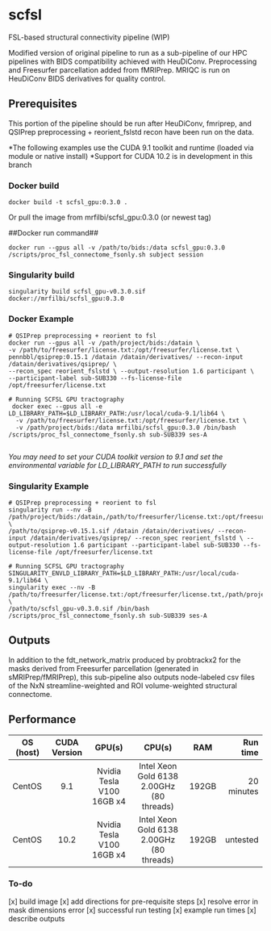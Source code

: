 # scfsl
FSL-based structural connectivity pipeline (WIP)

Modified version of original pipeline to run as a sub-pipeline of our HPC pipelines with BIDS compatibility achieved with HeuDiConv. 
Preprocessing and Freesurfer parcellation added from fMRIPrep. 
MRIQC is run on HeuDiConv BIDS derivatives for quality control.

## Prerequisites

This portion of the pipeline should be run after HeuDiConv, fmriprep, 
and QSIPrep preprocessing + reorient_fslstd recon have been run on the data.

*The following examples use the CUDA 9.1 toolkit and runtime (loaded via module or native install)
*Support for CUDA 10.2 is in development in this branch

### Docker build

```
docker build -t scfsl_gpu:0.3.0 .
```

Or pull the image from mrfilbi/scfsl_gpu:0.3.0 (or newest tag)

##Docker run command##

```
docker run --gpus all -v /path/to/bids:/data scfsl_gpu:0.3.0 /scripts/proc_fsl_connectome_fsonly.sh subject session
```

### Singularity build

```
singularity build scfsl_gpu-v0.3.0.sif docker://mrfilbi/scfsl_gpu:0.3.0
```

### Docker Example
```
# QSIPrep preprocessing + reorient to fsl
docker run --gpus all -v /path/project/bids:/datain \
-v /path/to/freesurfer/license.txt:/opt/freesurfer/license.txt \
pennbbl/qsiprep:0.15.1 /datain /datain/derivatives/ --recon-input /datain/derivatives/qsiprep/ \
--recon_spec reorient_fslstd \ --output-resolution 1.6 participant \
--participant-label sub-SUB330 --fs-license-file /opt/freesurfer/license.txt

# Running SCFSL GPU tractography
 docker exec --gpus all -e LD_LIBRARY_PATH=$LD_LIBRARY_PATH:/usr/local/cuda-9.1/lib64 \
  -v /path/to/freesurfer/license.txt:/opt/freesurfer/license.txt \
  -v /path/project/bids:/data mrfilbi/scfsl_gpu:0.3.0 /bin/bash /scripts/proc_fsl_connectome_fsonly.sh sub-SUB339 ses-A


```


*You may need to set your CUDA toolkit version to 9.1 and set the environmental variable for LD_LIBRARY_PATH to run successfully*

### Singularity Example
```
# QSIPrep preprocessing + reorient to fsl
singularity run --nv -B /path/project/bids:/datain,/path/to/freesurfer/license.txt:/opt/freesurfer/license.txt \
/path/to/qsiprep-v0.15.1.sif /datain /datain/derivatives/ --recon-input /datain/derivatives/qsiprep/ --recon_spec reorient_fslstd \ --output-resolution 1.6 participant --participant-label sub-SUB330 --fs-license-file /opt/freesurfer/license.txt

# Running SCFSL GPU tractography
SINGULARITY_ENVLD_LIBRARY_PATH=$LD_LIBRARY_PATH:/usr/local/cuda-9.1/lib64 \
singularity exec --nv -B /path/to/freesurfer/license.txt:/opt/freesurfer/license.txt,/path/project/bids:/data \
/path/to/scfsl_gpu-v0.3.0.sif /bin/bash /scripts/proc_fsl_connectome_fsonly.sh sub-SUB339 ses-A

```

## Outputs

In addition to the fdt_network_matrix produced by probtrackx2 for the masks 
derived from Freesurfer parcellation (generated in sMRIPrep/fMRIPrep),
this sub-pipeline also outputs node-labeled csv files of the NxN streamline-weighted 
and ROI volume-weighted structural connectome.

## Performance

| OS (host)    | CUDA Version | GPU(s)                    | CPU(s)                                    | RAM    | Run time   |
|--------------|:------------:|:-------------------------:|:-----------------------------------------:|:------:|-----------:|
| CentOS       | 9.1          | Nvidia Tesla V100 16GB x4 | Intel Xeon Gold 6138 2.00GHz (80 threads) | 192GB  | 20 minutes |
| CentOS       | 10.2         | Nvidia Tesla V100 16GB x4 | Intel Xeon Gold 6138 2.00GHz (80 threads) | 192GB  | untested   |


### To-do

[x] build image
[x] add directions for pre-requisite steps
[x] resolve error in mask dimensions error
[x] successful run testing
[x] example run times
[x] describe outputs
